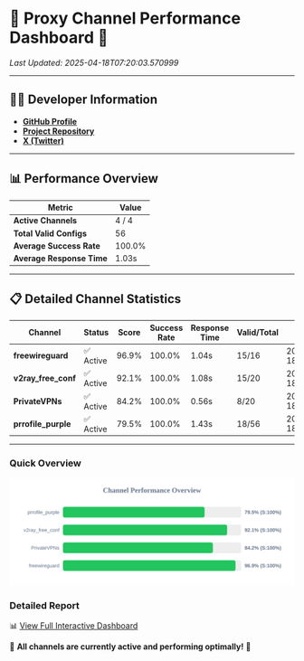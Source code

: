 # 🌟 Proxy Channel Performance Dashboard 🌟

_Last Updated: 2025-04-18T07:20:03.570999_

---

## 👩‍💻 Developer Information

- **[GitHub Profile](https://github.com/4n0nymou3)**  
- **[Project Repository](https://github.com/4n0nymou3/multi-proxy-config-fetcher)**  
- **[X (Twitter)](https://x.com/4n0nymou3)**  

---

## 📊 Performance Overview

| Metric                | Value       |
|-----------------------|-------------|
| **Active Channels**   | 4 / 4       |
| **Total Valid Configs** | 56          |
| **Average Success Rate** | 100.0%      |
| **Average Response Time** | 1.03s       |

---

## 📋 Detailed Channel Statistics

| Channel          | Status     | Score  | Success Rate | Response Time | Valid/Total | Last Success               |
|------------------|------------|--------|--------------|---------------|-------------|----------------------------|
| **freewireguard**  | ✅ Active  | 96.9%  | 100.0% | 1.04s         | 15/16       | 2025-04-18T07:20:03.569185 |
| **v2ray_free_conf**  | ✅ Active  | 92.1%  | 100.0% | 1.08s         | 15/20       | 2025-04-18T07:20:01.914315 |
| **PrivateVPNs**  | ✅ Active  | 84.2%  | 100.0% | 0.56s         | 8/20       | 2025-04-18T07:20:02.502141 |
| **prrofile_purple**  | ✅ Active  | 79.5%  | 100.0% | 1.43s         | 18/56       | 2025-04-18T07:20:00.761022 |

---

### Quick Overview
<div align="center">
  <a href="https://raw.githubusercontent.com/nullluser/NullRepo/refs/heads/main/assets/channel_stats_chart.svg">
    <img src="https://raw.githubusercontent.com/nullluser/NullRepo/refs/heads/main/assets/channel_stats_chart.svg" alt="Source Performance Statistics" width="800">
  </a>
</div>

### Detailed Report
📊 [View Full Interactive Dashboard](https://htmlpreview.github.io/?https://github.com/nullluser/NullRepo/blob/main/assets/performance_report.html)

🎉 **All channels are currently active and performing optimally!** 🎉
